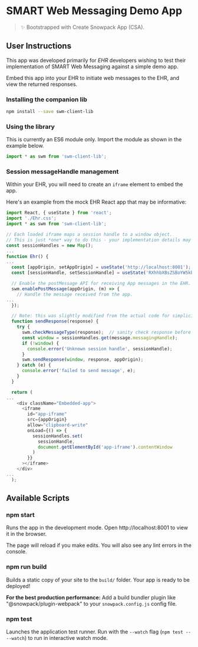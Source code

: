 # SMART Web Messaging Demo App

> ✨ Bootstrapped with Create Snowpack App (CSA).

## User Instructions

This app was developed primarily for *EHR* developers wishing to test their implementation of SMART Web Messaging against a simple demo app.

Embed this app into your EHR to initiate web messages to the EHR, and view the returned responses.

### Installing the companion lib
```bash
npm install --save swm-client-lib
```

### Using the library

This is currently an ES6 module only.  Import the module as shown in the example below.

```js
import * as swm from 'swm-client-lib';
```

### Session messageHandle management
Within your EHR, you will need to create an `iframe` element to embed the app.

Here's an example from the mock EHR React app that may be informative:
```js
import React, { useState } from 'react';
import './Ehr.css';
import * as swm from 'swm-client-lib';

// Each loaded iframe maps a session handle to a window object.
// This is just *one* way to do this - your implementation details may vary.
const sessionHandles = new Map();
...
function Ehr() {
...
  const [appOrigin, setAppOrigin] = useState('http://localhost:8001');
  const [sessionHandle, setSessionHandle] = useState('RXhhbXBsZSBoYW5kbGUK');

  // Enable the postMessage API for receiving App messages in the EHR.
  swm.enablePostMessage(appOrigin, (m) => {
    // Handle the message received from the app.
...
  });

  // Note: this was slightly modified from the actual code for simplicity.
  function sendResponse(response) {
    try {
      swm.checkMessageType(response);  // sanity check response before sending it
      const window = sessionHandles.get(message.messagingHandle);
      if (!window) {
        console.error('Unknown session handle', sessionHandle);
      }
      swm.sendResponse(window, response, appOrigin);
    } catch (e) {
      console.error('failed to send message', e);
    }
  }

  return (
...
    <div className="Embedded-app">
      <iframe
        id="app-iframe"
        src={appOrigin}
        allow="clipboard-write"
        onLoad={() => {
          sessionHandles.set(
            sessionHandle, 
            document.getElementById('app-iframe').contentWindow
          )
        }}
      ></iframe>
    </div>
...
  );
```


## Available Scripts

### npm start

Runs the app in the development mode.
Open http://localhost:8001 to view it in the browser.

The page will reload if you make edits.
You will also see any lint errors in the console.

### npm run build

Builds a static copy of your site to the `build/` folder.
Your app is ready to be deployed!

**For the best production performance:** Add a build bundler plugin like "@snowpack/plugin-webpack" to your `snowpack.config.js` config file.

### npm test

Launches the application test runner.
Run with the `--watch` flag (`npm test -- --watch`) to run in interactive watch mode.
